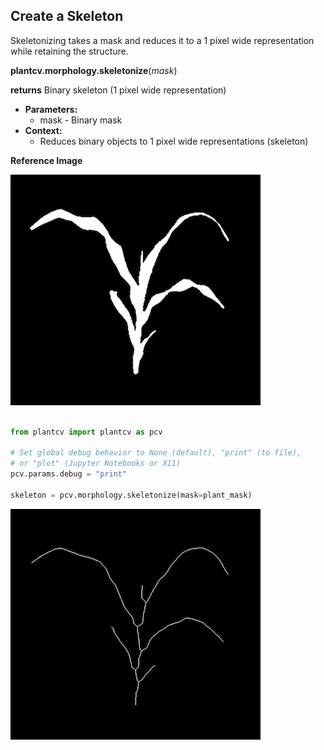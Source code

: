## Create a Skeleton 

Skeletonizing takes a mask and reduces it to a 1 pixel wide representation while retaining the structure. 

**plantcv.morphology.skeletonize**(*mask*)

**returns** Binary skeleton (1 pixel wide representation)

- **Parameters:**
    - mask - Binary mask
- **Context:**
    - Reduces binary objects to 1 pixel wide representations (skeleton)

**Reference Image**

![Screenshot](img/documentation_images/skeletonize/mask_image.jpg)

```python

from plantcv import plantcv as pcv

# Set global debug behavior to None (default), "print" (to file), 
# or "plot" (Jupyter Notebooks or X11)
pcv.params.debug = "print"

skeleton = pcv.morphology.skeletonize(mask=plant_mask)

```

![Screenshot](img/documentation_images/skeletonize/skeleton_image.jpg)
